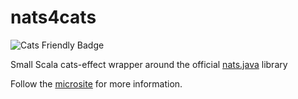 # nats4cats

![Cats Friendly Badge](https://typelevel.org/cats/img/cats-badge-tiny.png)

Small Scala cats-effect wrapper around the official [nats.java](https://github.com/nats-io/nats.java) library

Follow the [microsite](https://thatscalaguy.github.io/nats4cats/) for more information.
